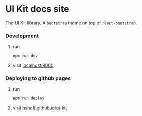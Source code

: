 # UI Kit docs site

The UI Kit library. A `bootstrap` theme on top of `react-bootstrap`.

### Development

1. run

    ```bash
    npm run dev
    ```

2. visit [localhost:8000](http://localhost:8000)

### Deploying to github pages

1. run

    ```bash
    npm run deploy
    ```

2. visit [hshoff.github.io/ui-kit](https://hshoff.github.io/ui-kit)
